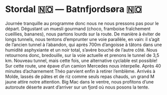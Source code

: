 # Stordal :norway: — Batnfjordsøra :norway:

<!-- 87km / 925m+ / 932m- -->

Journée tranquille au programme donc nous ne nous pressons pas pour le départ. Dégustant un muesli gourmand (choco, framboise fraîchement cueillies, bananes), nous partons lourds sur la route. De manière à éviter de longs tunnels, nous tentons d’emprunter une voie parallèle, en vain: il s’agit de l’ancien tunnel à l’abandon, qui après 700m d’angoisse à tâtons dans une humidité asphyxiante et un noir total, s’avère bouché de l’autre côté. Nous retournons donc, bredouille, sur la voie actuelle et prenons le tunnel de 3,5 km. Nouveau tunnel, mais cette fois, une alternative cyclable est possible! Sur cette route, une épave d’un camion Mercedes nous interpelle. Après 40 minutes d’acharnement Théo parvient enfin à retirer l’emblème. Arrivés à Molde, lassés de pâtes et de riz comme seuls repas chauds, un grand M jaune attire notre attention. Big Mac dans le ventre, nous profitons d’une autoroute déserte avant d’arriver sur un fjord où nous posons la tente.

